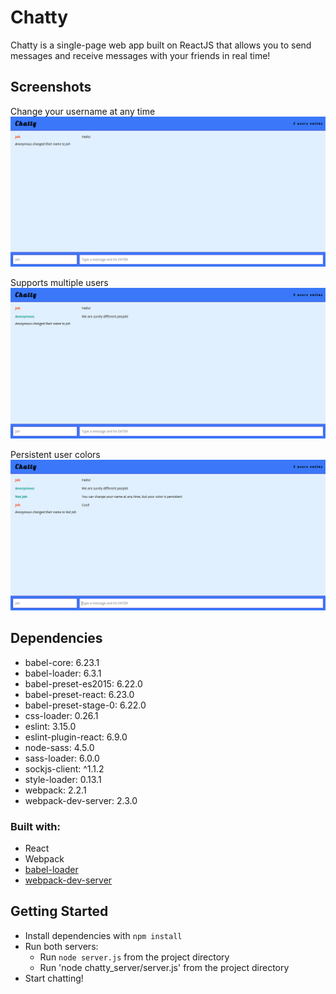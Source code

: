 # Chatty

Chatty is a single-page web app built on ReactJS that allows you to send messages and receive messages with your friends in real time!

## Screenshots

Change your username at any time
!['Change your username'](https://github.com/JohYoshida/chatty/blob/master/data/change-username.png)

Supports multiple users
!['Supports multiple users'](https://github.com/JohYoshida/chatty/blob/master/data/different-people.png)

Persistent user colors
!['Persistent user colors'](https://github.com/JohYoshida/chatty/blob/master/data/persistent.png)

## Dependencies

- babel-core: 6.23.1
- babel-loader: 6.3.1
- babel-preset-es2015: 6.22.0
- babel-preset-react: 6.23.0
- babel-preset-stage-0: 6.22.0
- css-loader: 0.26.1
- eslint: 3.15.0
- eslint-plugin-react: 6.9.0
- node-sass: 4.5.0
- sass-loader: 6.0.0
- sockjs-client: ^1.1.2
- style-loader: 0.13.1
- webpack: 2.2.1
- webpack-dev-server: 2.3.0

### Built with:
- React
- Webpack
- [babel-loader](https://github.com/babel/babel-loader)
- [webpack-dev-server](https://github.com/webpack/webpack-dev-server)

## Getting Started

- Install dependencies with `npm install`
- Run both servers:
  - Run `node server.js` from the project directory
  - Run 'node chatty_server/server.js' from the project directory
- Start chatting!
